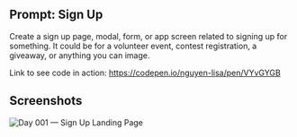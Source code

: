 ## Prompt: Sign Up

Create a sign up page, modal, form, or app screen related to signing up for something. It could be for a volunteer event, contest registration, a giveaway, or anything you can image.

Link to see code in action: https://codepen.io/nguyen-lisa/pen/VYvGYGB

## Screenshots

![Day 001 — Sign Up Landing Page](/screenshots/signupLanding.png)
